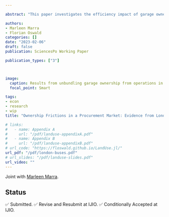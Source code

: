 ```yaml
---

abstract: "This paper investigates the efficiency impact of garage ownership frictions in the procurement of public bus transportation services in London. In this market, operators are less competitive for routes far from their garages, leading to local monopoly rents. Empty bus travel between garages and routes (*dead miles*) is found to account for about 13 percent of driving time in this market. Consequentially, sizeable effects of dead mile minutes on bids and procurement costs are estimated. Taking the urban context and the demand side as given, and treating this market as a typical network industry, counterfactual simulations evaluate the effect of unbundling the ownership of bus garages from the operation of the bus routes. Letting a central dispatcher allocate buses to garages would reduce total dead miles by 14%, with corresponding reductions in operating costs and harmful pollutant emissions."

authors:
- Marleen Marra
- Florian Oswald
categories: []
date: "2023-02-06"
draft: false
publication: SciencesPo Working Paper

publication_types: ["3"]



image:
  caption: Results from unbundling garage ownership from operations in London bus procurement market
  focal_point: Smart

tags:
- econ
- research
- wip
title: "Ownership Frictions in a Procurement Market: Evidence from London Buses (Conditionally Accepted @ IJIO)"

# links:
#   - name: Appendix A
#     url: "/pdf/landuse-appendixA.pdf"
#   - name: Appendix B
#     url: "/pdf/landuse-appendixB.pdf"      
# url_code: "https://floswald.github.io/LandUse.jl/"
url_pdf: "/pdf/london-buses.pdf"
# url_slides: "/pdf/landuse-slides.pdf"
url_video: ""
---
```


Joint with [Marleen Marra](https://www.marleenmarra.nl).

## Status

✅ Submitted.
✅ Revise and Resubmit at IJIO.
✅ Conditionally Accepted at IJIO.